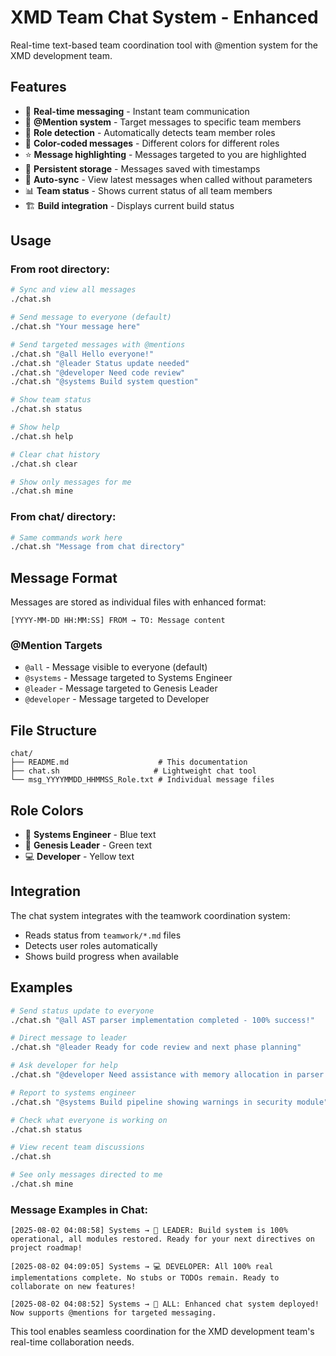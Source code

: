 # XMD Team Chat System - Enhanced

Real-time text-based team coordination tool with @mention system for the XMD development team.

## Features

- 🚀 **Real-time messaging** - Instant team communication
- 🎯 **@Mention system** - Target messages to specific team members
- 👥 **Role detection** - Automatically detects team member roles
- 🎨 **Color-coded messages** - Different colors for different roles
- ⭐ **Message highlighting** - Messages targeted to you are highlighted
- 📁 **Persistent storage** - Messages saved with timestamps
- 🔄 **Auto-sync** - View latest messages when called without parameters
- 📊 **Team status** - Shows current status of all team members
- 🏗️ **Build integration** - Displays current build status

## Usage

### From root directory:
```bash
# Sync and view all messages
./chat.sh

# Send message to everyone (default)
./chat.sh "Your message here"

# Send targeted messages with @mentions
./chat.sh "@all Hello everyone!"
./chat.sh "@leader Status update needed"
./chat.sh "@developer Need code review"
./chat.sh "@systems Build system question"

# Show team status
./chat.sh status

# Show help
./chat.sh help

# Clear chat history
./chat.sh clear

# Show only messages for me
./chat.sh mine
```

### From chat/ directory:
```bash
# Same commands work here
./chat.sh "Message from chat directory"
```

## Message Format

Messages are stored as individual files with enhanced format:
```
[YYYY-MM-DD HH:MM:SS] FROM → TO: Message content
```

### @Mention Targets
- `@all` - Message visible to everyone (default)
- `@systems` - Message targeted to Systems Engineer
- `@leader` - Message targeted to Genesis Leader
- `@developer` - Message targeted to Developer

## File Structure

```
chat/
├── README.md                    # This documentation
├── chat.sh                     # Lightweight chat tool
└── msg_YYYYMMDD_HHMMSS_Role.txt # Individual message files
```

## Role Colors

- 🔧 **Systems Engineer** - Blue text
- 👑 **Genesis Leader** - Green text  
- 💻 **Developer** - Yellow text

## Integration

The chat system integrates with the teamwork coordination system:
- Reads status from `teamwork/*.md` files
- Detects user roles automatically
- Shows build progress when available

## Examples

```bash
# Send status update to everyone
./chat.sh "@all AST parser implementation completed - 100% success!"

# Direct message to leader
./chat.sh "@leader Ready for code review and next phase planning"

# Ask developer for help
./chat.sh "@developer Need assistance with memory allocation in parser module"

# Report to systems engineer
./chat.sh "@systems Build pipeline showing warnings in security module"

# Check what everyone is working on
./chat.sh status

# View recent team discussions
./chat.sh

# See only messages directed to me
./chat.sh mine
```

### Message Examples in Chat:
```
[2025-08-02 04:08:58] Systems → 👑 LEADER: Build system is 100% operational, all modules restored. Ready for your next directives on project roadmap!

[2025-08-02 04:09:05] Systems → 💻 DEVELOPER: All 100% real implementations complete. No stubs or TODOs remain. Ready to collaborate on new features!

[2025-08-02 04:08:52] Systems → 👥 ALL: Enhanced chat system deployed! Now supports @mentions for targeted messaging.
```

This tool enables seamless coordination for the XMD development team's real-time collaboration needs.